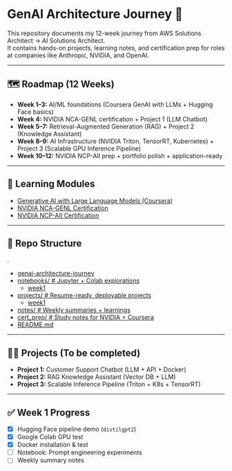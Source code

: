 # GenAI Architecture Journey 🚀

This repository documents my 12-week journey from AWS Solutions Architect → AI Solutions Architect.  
It contains hands-on projects, learning notes, and certification prep for roles at companies like Anthropic, NVIDIA, and OpenAI.  

---

## 🗺️ Roadmap (12 Weeks)

- **Week 1–3:** AI/ML foundations (Coursera GenAI with LLMs + Hugging Face basics)  
- **Week 4:** NVIDIA NCA-GENL certification + Project 1 (LLM Chatbot)  
- **Week 5–7:** Retrieval-Augmented Generation (RAG) + Project 2 (Knowledge Assistant)  
- **Week 8–9:** AI Infrastructure (NVIDIA Triton, TensorRT, Kubernetes) + Project 3 (Scalable GPU Inference Pipeline)  
- **Week 10–12:** NVIDIA NCP-AII prep + portfolio polish + application-ready  

---

## 📘 Learning Modules
- [Generative AI with Large Language Models (Coursera)](https://www.coursera.org/learn/generative-ai-with-llms)  
- [NVIDIA NCA-GENL Certification](https://www.nvidia.com/en-us/learn/certification/generative-ai-llm-associate/)  
- [NVIDIA NCP-AII Certification](https://www.nvidia.com/en-us/learn/certification/ai-infrastructure-professional/)  

---

## 📂 Repo Structure
.
 * [genai-architecture-journey](./genai-architecture-journey)
 * [notebooks/ # Jupyter + Colab explorations](./notebooks)
   * [week1](./notebooks/week1)
 * [projects/ # Resume-ready, deployable projects](./projects)
   * [week1](./projects/week1)
 * [notes/ # Weekly summaries + learnings](./notes)
 * [cert_prep/ # Study notes for NVIDIA + Coursera](./cert_prep)
 * [README.md](./README.md)

---

## 🧑‍💻 Projects (To be completed)
- **Project 1:** Customer Support Chatbot (LLM + API + Docker)  
- **Project 2:** RAG Knowledge Assistant (Vector DB + LLM)  
- **Project 3:** Scalable Inference Pipeline (Triton + K8s + TensorRT)  

---

## ✅ Week 1 Progress
- [x] Hugging Face pipeline demo (`distilgpt2`)  
- [x] Google Colab GPU test  
- [x] Docker installation & test  
- [ ] Notebook: Prompt engineering experiments  
- [ ] Weekly summary notes  
